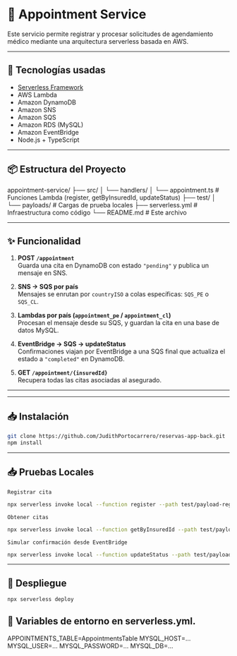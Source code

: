 # 📅 Appointment Service

Este servicio permite registrar y procesar solicitudes de agendamiento médico mediante una arquitectura serverless basada en AWS.

---

## 🚀 Tecnologías usadas

- [Serverless Framework](https://www.serverless.com/)
- AWS Lambda
- Amazon DynamoDB
- Amazon SNS
- Amazon SQS
- Amazon RDS (MySQL)
- Amazon EventBridge
- Node.js + TypeScript

---

## 📦 Estructura del Proyecto

appointment-service/
├── src/
│ └── handlers/
│ └── appointment.ts # Funciones Lambda (register, getByInsuredId, updateStatus)
├── test/
│ └── payloads/ # Cargas de prueba locales
├── serverless.yml # Infraestructura como código
└── README.md # Este archivo

---

## ✨ Funcionalidad

1. **POST `/appointment`**  
   Guarda una cita en DynamoDB con estado `"pending"` y publica un mensaje en SNS.

2. **SNS → SQS por país**  
   Mensajes se enrutan por `countryISO` a colas específicas: `SQS_PE` o `SQS_CL`.

3. **Lambdas por país (`appointment_pe` / `appointment_cl`)**  
   Procesan el mensaje desde su SQS, y guardan la cita en una base de datos MySQL.

4. **EventBridge → SQS → updateStatus**  
   Confirmaciones viajan por EventBridge a una SQS final que actualiza el estado a `"completed"` en DynamoDB.

5. **GET `/appointment/{insuredId}`**  
   Recupera todas las citas asociadas al asegurado.

---

---

## 📥 Instalación

```bash
git clone https://github.com/JudithPortocarrero/reservas-app-back.git
npm install
```

----

## 📥 Pruebas Locales

    Registrar cita
```bash
npx serverless invoke local --function register --path test/payload-register.json
```

    Obtener citas
```bash
npx serverless invoke local --function getByInsuredId --path test/payload-getById.json
```

    Simular confirmación desde EventBridge
```bash
npx serverless invoke local --function updateStatus --path test/payload-updateStatus.json
```

----


## 🚀 Despliegue

```bash
npx serverless deploy
```

## 🔐 Variables de entorno en serverless.yml.

APPOINTMENTS_TABLE=AppointmentsTable
MYSQL_HOST=...
MYSQL_USER=...
MYSQL_PASSWORD=...
MYSQL_DB=...
